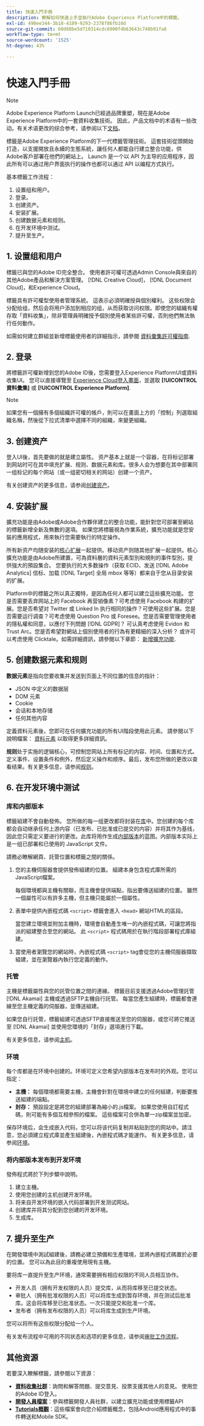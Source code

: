 ```yaml
---
title: 快速入門手冊
description: 瞭解如何快速上手並執行Adobe Experience Platform中的標籤。
exl-id: 490ee344-3b18-4189-9293-2378f86fb10d
source-git-commit: 60d88be5d710314cdc6900f4b63643c740b91fa6
workflow-type: tm+mt
source-wordcount: '1525'
ht-degree: 43%

---
```


# 快速入門手冊

>[!NOTE]
>
>Adobe Experience Platform Launch已經過品牌重塑，現在是Adobe Experience Platform中的一套資料收集技術。 因此，产品文档中的术语有一些改动。有关术语更改的综合参考，请参阅以下[文档](../term-updates.md)。

標籤是Adobe Experience Platform的下一代標籤管理技術。 這套技術從頭開始打造，以支援開放且永續的生態系統，讓任何人都能自行建立整合功能，供Adobe客戶部署在他們的網站上。 Launch 是一个以 API 为主导的应用程序，因此所有可以通过用户界面执行的操作也都可以通过 API 以编程方式执行。

基本標籤工作流程：

1. 设置组和用户。
2. 登录。
3. 创建资产。
4. 安装扩展。
5. 创建数据元素和规则。
6. 在开发环境中测试。
7. 提升至生产。

## 1. 设置组和用户

標籤已與您的Adobe ID完全整合。 使用者許可權可透過Admin Console與來自的其他Adobe產品和解決方案管理。 [!DNL Creative Cloud]， [!DNL Document Cloud]，和Experience Cloud。

標籤具有許可權型使用者管理系統。 這表示必須明確授與個別權利。 这些权限会分配给组，然后会将用户添加到相应的组，从而获取访问权限。即使您的組織有權存取「資料收集」，除非管理員明確授予個別使用者某些許可權，否則他們無法執行任何動作。

如需如何建立群組並新增標籤使用者的詳細指示，請參閱 [資料彙集許可權指南](../../collection/permissions.md).

## 2. 登录

將標籤許可權新增到您的Adobe ID後，您需要登入Experience PlatformUI或資料收集UI。 您可以直接導覽至 [Experience Cloud登入畫面](https://experience.adobe.com/)，並選取 **[!UICONTROL 資料彙集]** 或 **[!UICONTROL Experience Platform]**.

>[!NOTE]
>
>如果您有一個擁有多個組織許可權的帳戶，則可以在畫面上方的「控制」列選取組織名稱，然後從下拉式清單中選擇不同的組織，來變更組織。

## 3. 创建资产

登入UI後，首先要做的就是建立屬性。 资产基本上就是一个容器，在将标记部署到网站时可在其中填充扩展、规则、数据元素和库。很多人会为想要在其中部署同一组标记的每个网站（或一组密切相关的网站）创建一个资产。

有关创建资产的更多信息，请参阅[创建资产](../ui/administration/companies-and-properties.md)。

## 4. 安装扩展

擴充功能是由Adobe或Adobe合作夥伴建立的整合功能，能針對您可部署至網站的標籤新增全新及無數的選項。 如果您將標籤視為作業系統，擴充功能就是您安裝的應用程式，用來執行您需要執行的特定操作。

所有新资产均随安装的[核心扩展](../extensions/client/core/overview.md)一起提供。移动资产则随其他扩展一起提供。核心擴充功能是由Adobe所建置，可為資料層的資料元素型別和規則的事件型別，提供強大的預設集合。 您要执行的大多数操作（获取 ECID、发送 [!DNL Adobe Analytics] 信标、加载 [!DNL Target] 全局 mbox 等等）都来自于您从目录安装的扩展。

Platform中的標籤之所以真正獨特，是因為任何人都可以建立這些擴充功能。 您是否需要丢弃网站上的 Facebook 再营销像素？可考虑使用 Facebook 构建的扩展。您是否希望对 Twitter 或 Linked In 执行相同的操作？可使用这些扩展。您是否需要运行调查？可考虑使用 Question Pro 或 Foresee。您是否需要管理使用者的隱私權和同意，以應付下列問題 [!DNL GDPR]？ 可认真考虑使用 Evidon 和 Trust Arc。您是否希望對網站上個別使用者的行為有更精細的深入分析？ 或许可以考虑使用 Clicktale。如需詳細資訊，請參閱以下章節： [新增擴充功能](../ui/managing-resources/extensions/overview.md#add-a-new-extension).

## 5. 创建数据元素和规则

**数据元素**&#x200B;是指向您要收集并发送到页面上不同位置的信息的指针：

* JSON 中定义的数据层
* DOM 元素
* Cookie
* 会话和本地存储
* 任何其他内容

定義資料元素後，您即可在任何擴充功能的所有UI階段使用此元素。 請參閱以下說明檔案： [資料元素](../ui/managing-resources/data-elements.md) 以取得更多詳細資訊。

**规则**&#x200B;处于实施的逻辑核心，可控制您网站上所有标记的内容、时间、位置和方式。定义事件、设置条件和例外，然后定义操作和顺序。最后，发布您所做的更改以查看结果。有关更多信息，请参阅[规则](../ui/managing-resources/rules.md)。

## 6. 在开发环境中测试

### 库和内部版本

標籤組建不會自動發佈。 您所做的每一组更改都将封装在[库](../ui/publishing/libraries.md)中。您创建的每个库都会自动继承任何上游内容（已发布、已批准或已提交的内容）并将其作为基线，因此您只需定义要进行的更改。此库将用作生成[内部版本](../ui/publishing/builds.md)的蓝图。内部版本实际上是一组已部署和已使用的 JavaScript 文件。

請務必瞭解網頁、託管位置和標籤之間的關係。

1. 您的主機伺服器會提供發佈組建的位置。 組建本身包含程式庫所需的JavaScript檔案。

   每個環境都與主機有關聯，而主機會提供端點，指出要傳送組建的位置。 雖然一個屬性可以有許多主機，但主機只能屬於一個屬性。

2. 表單中提供內嵌程式碼  `<script>` 標籤會進入 `<head>` 網站HTML的區段。

   當您建立環境並附加主機時，環境會自動產生唯一的內嵌程式碼，可讓您將指派的組建整合至您的網站。 此 `<script>` 程式碼用於在執行階段部署程式庫組建。

3. 當使用者瀏覽您的網站時，內嵌程式碼 `<script>` tag會從您的主機伺服器擷取組建，並在瀏覽器內執行您定義的動作。

### 托管

主機是標籤屬性與您的託管位置之間的連線。 標籤目前支援透過Adobe管理託管 [!DNL Akamai] 主機或透過SFTP主機自行託管。 每當您產生組建時，標籤都會連線至您主機定義的伺服器，並傳送組建。

如果您自行託管，標籤組建可透過SFTP直接推送至您的伺服器，或您可將它推送至 [!DNL Akamai] 並使用您環境的「封存」選項進行下載。

有关更多信息，请参阅[主机](../ui/publishing/hosts/hosts-overview.md)。

### 环境

每个库都是在环境中创建的。环境可定义您希望内部版本在发布时的外观。您可以指定：

* **主機：** 每個環境都需要主機，主機會針對在環境中建立的任何組建，判斷要推送組建的端點。
* **封存：** 預設設定是將您的組建部署為縮小的.js檔案。 如果您使用自訂程式碼，則可能有多個互相參照的檔案。 這些檔案可合併為單一zip檔案並加密。

保存环境后，会生成嵌入代码，您可以将该代码复制并粘贴到您的网站中。請注意，您必須建立程式庫並產生組建後，內嵌程式碼才能運作。 有关更多信息，请参阅[环境](../ui/publishing/environments.md)。

### 将内部版本发布到开发环境

發佈程式將於下列步驟中說明。

1. 建立主機。
1. 使用您创建的主机创建开发环境。
1. 将来自开发环境的嵌入代码部署到开发测试网站。
1. 创建库并将其分配到您创建的开发环境。
1. 生成库。

## 7. 提升至生产

在開發環境中測試組建後，請務必建立預備和生產環境，並將內嵌程式碼置於必要的位置。 您可以為此目的重複使用現有主機。

要将库一直提升至生产环境，通常需要拥有相应权限的不同人员相互协作。

* 开发人员（拥有开发权限的人员）提交库，从而将库移至已提交状态。
* 审批人（拥有批准权限的人员）可以将库生成到暂存环境，并在测试后批准库。这会将库移至已批准状态。一次只能提交和批准一个库。
* 发布者（拥有发布权限的人员）可以将库生成到生产环境。

您可以将所有这些权限分配给一个人。

有关发布流程中可用的不同状态和选项的更多信息，请参阅[审批工作流程](../ui/publishing/publishing-flow.md)。

## 其他资源

若要深入瞭解標籤，請參閱以下資源：

* **[資料收集社群](https://forums.adobe.com/community/experience-cloud/platform/launch)**：詢問和解答問題、提交意見、投票支援其他人的意見。 使用您的Adobe ID登入。
* **[開發人員檔案](../api/overview.md)**：參與標籤開發人員社群，以建立擴充功能或使用標籤API
* **[Tutorials概觀](https://experienceleague.adobe.com/docs/core-services-learn/tutorials/overview.html)**：這些檔案會向您介紹標籤概念，包括Android應用程式中的事件轉送和Mobile SDK。
